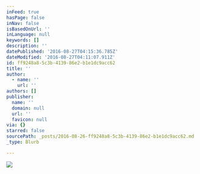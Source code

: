 ```yaml
---
inFeed: true
hasPage: false
inNav: false
isBasedOnUrl: ''
inLanguage: null
keywords: []
description: ''
datePublished: '2016-08-27T04:15:36.785Z'
dateModified: '2016-08-27T04:11:07.911Z'
id: ff9248a8-5c3b-4139-86e2-b1e1dc9acc62
title: ''
author:
  - name: ''
    url: ''
authors: []
publisher:
  name: ''
  domain: null
  url: ''
  favicon: null
via: {}
starred: false
sourcePath: _posts/2016-08-26-ff9248a8-5c3b-4139-86e2-b1e1dc9acc62.md
_type: Blurb

---
```

![](https://the-grid-user-content.s3-us-west-2.amazonaws.com/0e849d8b-0171-4b2a-bc9f-12a0d908cbae.jpg)